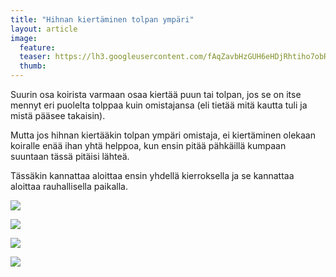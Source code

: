 ```yaml
---
title: "Hihnan kiertäminen tolpan ympäri"
layout: article
image:
  feature:
  teaser: https://lh3.googleusercontent.com/fAqZavbHzGUH6eHDjRhtiho7obRzr1gULVXOu8uDKDo=w245-h165-no
  thumb:
---
```


Suurin osa koirista varmaan osaa kiertää puun tai tolpan, jos se on itse mennyt eri puolelta tolppaa kuin omistajansa (eli tietää mitä kautta tuli ja mistä pääsee takaisin).

Mutta jos hihnan kiertääkin tolpan ympäri omistaja, ei kiertäminen olekaan koiralle enää ihan yhtä helppoa, kun ensin pitää pähkäillä kumpaan suuntaan tässä pitäisi lähteä.

Tässäkin kannattaa aloittaa ensin yhdellä kierroksella ja se kannattaa aloittaa rauhallisella paikalla.

![](https://lh3.googleusercontent.com/SKpxRvpZePPScS-zxUKLznGo70S5LHprt4IEMSqRv8A=w800)

![](https://lh3.googleusercontent.com/FtKHcJgaPBtres639PizNA9hREyQCy55WwfXH8GDMCc=w800)

![](https://lh3.googleusercontent.com/MGByvt7t530J426ISlzy8Egf4mk5DOe8VGB6On2HKkw=w800)

![](https://lh3.googleusercontent.com/4UqSFEaqPVOCWLooz4f8kfSAIIMfZizL2ZmQ_jYOUI8=w800)
